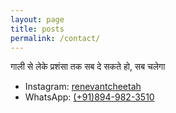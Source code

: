 ```yaml
---
layout: page
title: posts
permalink: /contact/
---
```


गाली से लेके प्रशंसा तक सब दे सकते हो, सब चलेगा

- Instagram: [renevantcheetah](https://www.instagram.com/renevantcheetah)
- WhatsApp: [(+91)894-982-3510](https://wa.me/+918949823510)
